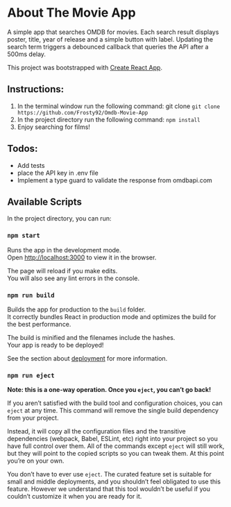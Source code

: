 # About The Movie App
   A simple app that searches OMDB for movies. Each search result displays poster, title, year of release and a simple button with label.
   Updating the search term triggers a debounced callback that queries the API after a 500ms delay.
   
   This project was bootstrapped with [Create React App](https://github.com/facebook/create-react-app). 

## Instructions:

  1. In the terminal window run the following command: git clone `git clone https://github.com/Frosty92/Omdb-Movie-App`
  2. In the project directory run the following command: `npm install`
  3. Enjoy searching for films!


 
## Todos:

- Add tests
- place the API key in .env file
- Implement a type guard to validate the response from omdbapi.com

## Available Scripts

In the project directory, you can run:

### `npm start`

Runs the app in the development mode.\
Open [http://localhost:3000](http://localhost:3000) to view it in the browser.

The page will reload if you make edits.\
You will also see any lint errors in the console.

### `npm run build`

Builds the app for production to the `build` folder.\
It correctly bundles React in production mode and optimizes the build for the best performance.

The build is minified and the filenames include the hashes.\
Your app is ready to be deployed!

See the section about [deployment](https://facebook.github.io/create-react-app/docs/deployment) for more information.

### `npm run eject`

**Note: this is a one-way operation. Once you `eject`, you can’t go back!**

If you aren’t satisfied with the build tool and configuration choices, you can `eject` at any time. This command will remove the single build dependency from your project.

Instead, it will copy all the configuration files and the transitive dependencies (webpack, Babel, ESLint, etc) right into your project so you have full control over them. All of the commands except `eject` will still work, but they will point to the copied scripts so you can tweak them. At this point you’re on your own.

You don’t have to ever use `eject`. The curated feature set is suitable for small and middle deployments, and you shouldn’t feel obligated to use this feature. However we understand that this tool wouldn’t be useful if you couldn’t customize it when you are ready for it.
